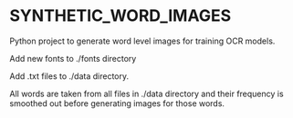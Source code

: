 # SYNTHETIC_WORD_IMAGES
Python project to generate word level images for training OCR models.

Add new fonts to ./fonts directory

Add .txt files to ./data directory.

All words are taken from all files in ./data directory and their frequency is smoothed out before generating images for those words.
